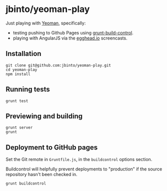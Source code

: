 # jbinto/yeoman-play

Just playing with [Yeoman](http://yeoman.io/), specifically:

* testing pushing to Github Pages using [grunt-build-control](https://github.com/robwierzbowski/grunt-build-control).
* playing with AngularJS via the [egghead.io](https://egghead.io/) screencasts.

## Installation

```
git clone git@github.com:jbinto/yeoman-play.git
cd yeoman-play
npm install
```

## Running tests

```
grunt test
```

## Previewing and building

```
grunt server
grunt
```

## Deployment to GitHub pages 

Set the Git remote in `Gruntfile.js`, in the `buildcontrol` options section.

Buildcontrol will helpfully prevent deployments to "production" if the source repository hasn't been checked in.

```
grunt buildcontrol
```
